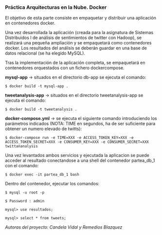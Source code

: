 ### Práctica Arquitecturas en la Nube. Docker

El objetivo de esta parte consiste en empaquetar y distribuir una aplicación en
contenedores docker.

Una vez desarrollada la aplicación (creada para la asignatura de Sistemas Distribuidos I de análisis de sentimientos de twitter con Hadoop), se realizará una pequeña ampliación y
se empaquetará como contenedores docker. Los resultados del
análisis se deberán guardar en una base de datos relacional (se ha elegido MySQL).

Tras la implementación de la aplicación completa, se empaquetará en contenedores orquestados con un fichero dockercompose.

**mysql-app** &rarr; situados en el directorio db-app se ejecuta el comando:


    $ docker build -t mysql-app .


**tweetanalysis-app** &rarr; situados en el directorio tweetanalysis-app se ejecuta el comando:


    $ docker build -t tweetanalysis .


**docker-compose.yml** &rarr; se ejecuta el siguiente comando introduciendo los parámetros indicados (NOTA: TIME en segundos, ha de ser suficiente para obtener un numero elevado de twitts):


    $ docker-compose run -e TIME=XXX -e ACCESS_TOKEN_KEY=XXX -e ACCESS_TOKEN_SECRET=XXX -e CONSUMER_KEY=XXX -e CONSUMER_SECRET=XXX twittananalysis

Una vez levantados ambos servicios y ejecutada la aplicacion se puede acceder al resultado conectandose a una shell del contenedor partea_db_1 con el comando:


    $ docker exec -it partea_db_1 bash

Dentro del contenedor, ejecutar los comandos:

    $ mysql -u root -p

    $ Password : admin

    mysql> use resultados;

    mysql> select * from tweets;

*Autoras del proyecto: Candela Vidal y Remedios Blazquez*
